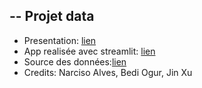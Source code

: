-- 
Projet data
--

- Presentation: [lien](https://github.com/Narciso-A/MyApp_map_tourism/blob/main/Projets_4_ADN_Tourisme_Narciso_Bedi_Jin.pdf)
- App realisée avec streamlit: [lien](https://narciso-a-myapp-map-tourism-my-streamlit-app-30hy2c.streamlit.app/)
- Source des données:[lien](https://www.datatourisme.fr/)
- Credits: Narciso Alves, Bedi Ogur, Jin Xu
